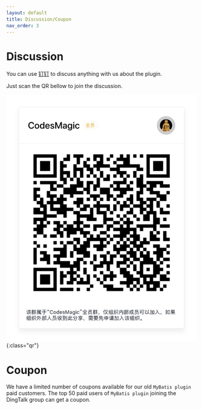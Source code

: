 ```yaml
---
layout: default
title: Discussion/Coupon
nav_order: 3
---
```


# Discussion
You can use [钉钉](https://www.dingtalk.com/) to discuss anything with us about the plugin.

Just scan the QR bellow to join the discussion.

![dingding](../assets/images/discussion/dingding.jpeg){:class="qr"}

# Coupon

We have a limited number of coupons available for our old ```MyBatis plugin``` paid customers.
The top 50 paid users of ```MyBatis plugin``` joining the DingTalk group can get a coupon.
